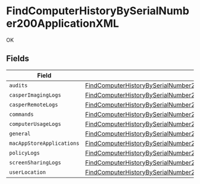 # FindComputerHistoryBySerialNumber200ApplicationXML

OK


## Fields

| Field                                                                                                                                                                             | Type                                                                                                                                                                              | Required                                                                                                                                                                          | Description                                                                                                                                                                       |
| --------------------------------------------------------------------------------------------------------------------------------------------------------------------------------- | --------------------------------------------------------------------------------------------------------------------------------------------------------------------------------- | --------------------------------------------------------------------------------------------------------------------------------------------------------------------------------- | --------------------------------------------------------------------------------------------------------------------------------------------------------------------------------- |
| `audits`                                                                                                                                                                          | [FindComputerHistoryBySerialNumber200ApplicationXMLAudits](../../models/operations/findcomputerhistorybyserialnumber200applicationxmlaudits.md)[]                                 | :heavy_minus_sign:                                                                                                                                                                | N/A                                                                                                                                                                               |
| `casperImagingLogs`                                                                                                                                                               | [FindComputerHistoryBySerialNumber200ApplicationXMLCasperImagingLogs](../../models/operations/findcomputerhistorybyserialnumber200applicationxmlcasperimaginglogs.md)[]           | :heavy_minus_sign:                                                                                                                                                                | N/A                                                                                                                                                                               |
| `casperRemoteLogs`                                                                                                                                                                | [FindComputerHistoryBySerialNumber200ApplicationXMLCasperRemoteLogs](../../models/operations/findcomputerhistorybyserialnumber200applicationxmlcasperremotelogs.md)[]             | :heavy_minus_sign:                                                                                                                                                                | N/A                                                                                                                                                                               |
| `commands`                                                                                                                                                                        | [FindComputerHistoryBySerialNumber200ApplicationXMLCommands](../../models/operations/findcomputerhistorybyserialnumber200applicationxmlcommands.md)                               | :heavy_minus_sign:                                                                                                                                                                | N/A                                                                                                                                                                               |
| `computerUsageLogs`                                                                                                                                                               | [FindComputerHistoryBySerialNumber200ApplicationXMLComputerUsageLogs](../../models/operations/findcomputerhistorybyserialnumber200applicationxmlcomputerusagelogs.md)[]           | :heavy_minus_sign:                                                                                                                                                                | N/A                                                                                                                                                                               |
| `general`                                                                                                                                                                         | [FindComputerHistoryBySerialNumber200ApplicationXMLGeneral](../../models/operations/findcomputerhistorybyserialnumber200applicationxmlgeneral.md)                                 | :heavy_minus_sign:                                                                                                                                                                | N/A                                                                                                                                                                               |
| `macAppStoreApplications`                                                                                                                                                         | [FindComputerHistoryBySerialNumber200ApplicationXMLMacAppStoreApplications](../../models/operations/findcomputerhistorybyserialnumber200applicationxmlmacappstoreapplications.md) | :heavy_minus_sign:                                                                                                                                                                | N/A                                                                                                                                                                               |
| `policyLogs`                                                                                                                                                                      | [FindComputerHistoryBySerialNumber200ApplicationXMLPolicyLogs](../../models/operations/findcomputerhistorybyserialnumber200applicationxmlpolicylogs.md)[]                         | :heavy_minus_sign:                                                                                                                                                                | N/A                                                                                                                                                                               |
| `screenSharingLogs`                                                                                                                                                               | [FindComputerHistoryBySerialNumber200ApplicationXMLScreenSharingLogs](../../models/operations/findcomputerhistorybyserialnumber200applicationxmlscreensharinglogs.md)[]           | :heavy_minus_sign:                                                                                                                                                                | N/A                                                                                                                                                                               |
| `userLocation`                                                                                                                                                                    | [FindComputerHistoryBySerialNumber200ApplicationXMLUserLocation](../../models/operations/findcomputerhistorybyserialnumber200applicationxmluserlocation.md)[]                     | :heavy_minus_sign:                                                                                                                                                                | N/A                                                                                                                                                                               |